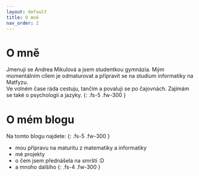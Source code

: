 ```yaml
---
layout: default
title: O mně
nav_order: 2
---
```


# O mně

Jmenuji se Andrea Mikulová a jsem studentkou gymnázia. Mým momentálním cílem je odmaturovat a připravit se na studium informatiky na Matfyzu. 
<br>
Ve volném čase ráda cestuju, tančím a povaluji se po čajovnách. Zajímám se také o psychologii a jazyky.
{: .fs-5 .fw-300 }



# O mém blogu

Na tomto blogu najdete:
{: .fs-5 .fw-300 }
- mou přípravu na maturitu z matematiky a informatiky
- mé projekty 
- o čem jsem přednášela na smršti :D
- a mnoho dalšího
{: .fs-4 .fw-300 }

